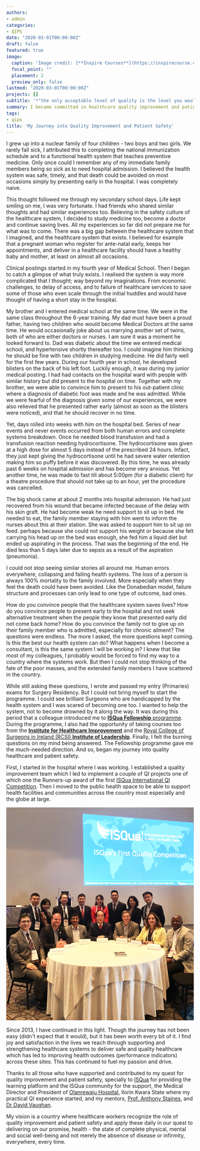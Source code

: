 ```yaml
---
authors:
- admin
categories:
- QIPS
date: "2020-03-01T00:00:00Z"
draft: false
featured: true
image:
  caption: 'Image credit: [**Inspire Courses**](https://inspirecourse.com/quality-improvement/)'
  focal_point: ""
  placement: 2
  preview_only: false
lastmod: "2020-03-01T00:00:00Z"
projects: []
subtitle: '*"the only acceptable level of quality is the level you would accept if your loved one would be the next patient"* :rocket:'
summary: I became committed in healthcare quality improvement and patient safety following my encounter with the ISQua Fellowship programme. This answered many of the burning questions I have hitherto had and fueled my passion and desire.
tags:
- qips
title: 'My Journey into Quality Improvement and Patient Safety'
---
```


I grew up into a nuclear family of four children - two boys and two girls. We rarely fall sick, I attributed this to completing the national immunization schedule and to a functional health system that teaches preventive medicine. Only once could I remember any of my immediate family members being so sick as to need hospital admission. I believed the health system was safe, timely, and that death could be avoided on most occasions simply by presenting early in the hospital. I was completely naive.  

This thought followed me through my secondary school days. Life kept smiling on me, I was very fortunate. I had friends who shared similar thoughts and had similar experiences too. Believing in the safety culture of the healthcare system, I decided to study medicine too, become a doctor and continue saving lives. All my experiences so far did not prepare me for what was to come. There was a big gap between the healthcare system that I imagined, and the healthcare system that exists. I believed for example that a pregnant woman who register for ante-natal early, keeps her appointments, and deliver in a healthcare facility should have a healthy baby and mother, at least on almost all occasions.   

Clinical postings started in my fourth year of Medical School. Then I began to catch a glimpse of what truly exists. I realised the system is way more complicated that I thought; way beyond my imaginations. From economic challenges, to delay of access, and to failure of healthcare services to save some of those who even scale through the initial huddles and would have thought of having a short stay in the hospital.  

My brother and I entered medical school at the same time. We were in the same class throughout the 6-year training. My dad must have been a proud father, having two children who would become Medical Doctors at the same time. He would occasionally joke about us marrying another set of twins, both of who are either doctors or nurses. I am sure it was a moment he looked forward to. Dad was diabetic about the time we entered medical school, and hypertensive shortly thereafter too. I could imagine him thinking he should be fine with two children in studying medicine. He did fairly well for the first few years. During our fourth year in school, he developed blisters on the back of his left foot. Luckily enough, it was during my junior medical posting. I had had contacts on the hospital ward with people with similar history but did present to the hospital on time. Together with my brother, we were able to convince him to present to his out-patient clinic where a diagnosis of diabetic foot was made and he was admitted. While we were fearful of the diagnosis given some of our experiences, we were also relieved that he presented rather early (almost as soon as the blisters were noticed), and that he should recover in no time. 

Yet, days rolled into weeks with him on the hospital bed. Series of near events and never events occurred from both human errors and complete systems breakdown. Once he needed blood transfusion and had a transfusion reaction needing hydrocortisone. The hydrocortisone was given at a high dose for almost 5 days instead of the prescribed 24 hours. Infact, they just kept giving the hydrocortisone until he had severe water retention making him so puffy before it was discovered. By this time, he was already past 6 weeks on hospital admission and has become very anxious. Yet another time, he was made to fast till about 5:00pm (for a diabetic client) for a theatre procedure that should not take up to an hour, yet the procedure was cancelled.  

The big shock came at about 2 months into hospital admission. He had just recovered from his wound that became infected because of the delay with his skin graft. He had become weak he need support to sit up in bed. He needed to eat, the family member staying with him went to inform the nurses about this at their station. She was asked to support him to sit up on feed. perhaps because she could not support his weight or because she felt carrying his head up on the bed was enough, she fed him a liquid diet but ended up aspirating in the process. That was the beginning of the end. He died less than 5 days later due to sepsis as a result of the aspiration (pneumonia).  

I could not stop seeing similar stories all around me. Human errors everywhere, collapsing and failing health systems. The loss of a person is always 100% mortality to the family involved. More especially when they feel the death could have been avoided. Like the Donabedian model, failure structure and processes can only lead to one type of outcome, bad ones.

How do you convince people that the healthcare system saves lives? How do you convince people to present early to the hospital and not seek alternative treatment when the people they know that presented early did not come back home? How do you convince the family not to give up on their family member who is admitted, especially for chronic ailment? The questions were endless. The more I asked, the more questions kept coming. Is this the best our health system can do? What happens when I become a consultant, is this the same system I will be working in? I knew that like most of my colleagues, I probably would be forced to find my way to a country where the systems work. But then I could not stop thinking of the fate of the poor masses, and the extended family members I have scattered in the country.   

While still asking these questions, I wrote and passed my entry (Primaries) exams for Surgery Residency. But I could not bring myself to start the programme. I could see brilliant Surgeons who are handicapped by the health system and I was scared of becoming one too. I wanted to help the system, not to become drowned by it along the way. It was during this period that a colleague introduced me to [**ISQua Fellowship** programme](https://isqua.org/). During the programme, I also had the opportunity of taking courses too from the [**Institute for Healthcare Improvement**](https://ihi.org) and the [Royal College of Surgeons in Ireland (RCSI) **Institute of Leadership**](https://rcsi.com/leadership/). Finally, I felt the burning questions on my mind being answered. The Fellowship programme gave me the much-needed direction. And so, began my journey into quality healthcare and patient safety.  

First, I started in the hospital where I was working. I established a quality improvement team which I led to implement a couple of QI projects one of which one the Runners-up award of the first [ISQua International QI Competition](https://linkedin.com/pulse/sawubona-reflecting-isquas-annual-meeting-cape-town-south-cornue/). Then I moved to the public health space to be able to support health facilities and communities across the country most especially and the globe at large.  

![ISQua first QI competition](./qi_competition.jpg)  

Since 2013, I have continued in this light. Though the journey has not been easy (didn't expect that it would), but it has been worth every bit of it. I find joy and satisfaction in the lives we reach through supporting and strengthening healthcare systems to deliver safe and quality healthcare which has led to improving health outcomes (performance indicators) across these sites. This has continued to fuel my passion and drive. 

Thanks to all those who have supported and contributed to my quest for quality improvement and patient safety, specially to [ISQua](https://isqua.org) for providing the learning platform and the ISQua community for the support, the Medical Director and President of [Olanrewaju Hospital](https://olanrewajuhospital.com.ng/), Ilorin Kwara State where my practical QI experience started, and my mentors, [Prof. Anthony Staines](https://twitter.com/AnthonyStaines), and [Dr David Vaughan](https://twitter.com/davidjvaughan).  

My vision is a country where healthcare workers recognize the role of quality improvement and patient safety and apply these daily in our quest to delivering on our promise, health - the state of complete physical, mental and social well-being and not merely the absence of disease or infirmity, everywhere, every time.

